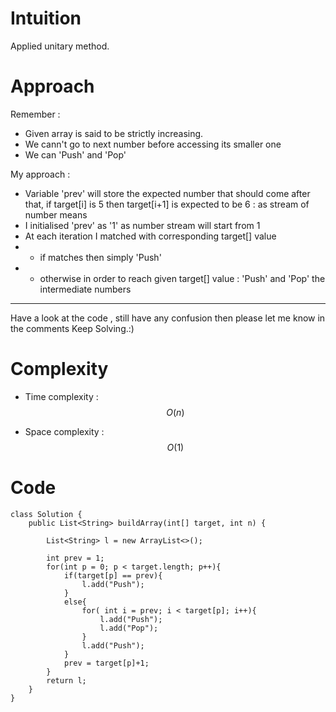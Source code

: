 # Intuition
<!-- Describe your first thoughts on how to solve this problem. -->
Applied unitary method.

# Approach
<!-- Describe your approach to solving the problem. -->
Remember : 
- Given array is said to be strictly increasing.
- We cann't go to next number before accessing its smaller one
- We can 'Push' and 'Pop'

My approach : 
- Variable 'prev' will store the expected number that should come after that, if target[i] is 5 then target[i+1] is expected to be 6 : as stream of number means
- I initialised 'prev' as '1' as number stream will start from 1
- At each iteration I matched with corresponding target[] value
- - if matches then simply 'Push'
- - otherwise in order to reach given target[] value : 'Push' and 'Pop' the intermediate numbers
---
Have a look at the code , still have any confusion then please let me know in the comments
Keep Solving.:)

# Complexity
- Time complexity : $$O(n)$$
<!-- Add your time complexity here, e.g. $$O(n)$$ -->

- Space complexity : $$O(1)$$
<!-- Add your space complexity here, e.g. $$O(n)$$ -->

# Code
```
class Solution {
    public List<String> buildArray(int[] target, int n) {

        List<String> l = new ArrayList<>();

        int prev = 1;
        for(int p = 0; p < target.length; p++){
            if(target[p] == prev){
                l.add("Push");
            }   
            else{
                for( int i = prev; i < target[p]; i++){
                    l.add("Push");
                    l.add("Pop");
                }
                l.add("Push");
            }
            prev = target[p]+1;
        }
        return l;
    }
}
```